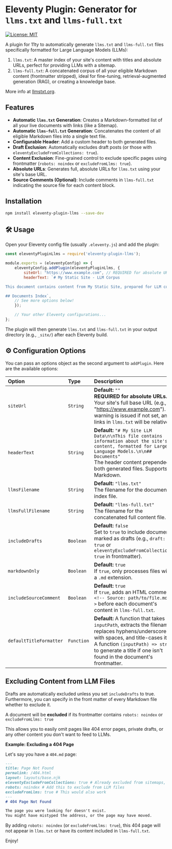 # Eleventy Plugin: Generator for `llms.txt` and `llms-full.txt`

[![License: MIT](https://img.shields.io/badge/License-MIT-green.svg)](https://opensource.org/licenses/MIT)

A plugin for 11ty to automatically generate `llms.txt` and `llms-full.txt` files specifically formatted for Large Language Models (LLMs):

1.  `llms.txt`: A master index of your site's content with titles and absolute URLs, perfect for providing LLMs with a sitemap.
2.  `llms-full.txt`: A concatenated corpus of all your eligible Markdown content (frontmatter stripped), ideal for fine-tuning, retrieval-augmented generation (RAG), or creating a knowledge base.

More info at [llmstxt.org](https://llmstxt.org/).

## Features

*   **Automatic `llms.txt` Generation**: Creates a Markdown-formatted list of all your live documents with links (like a Sitemap).
*   **Automatic `llms-full.txt` Generation**: Concatenates the content of all eligible Markdown files into a single text file.
*   **Configurable Header**: Add a custom header to both generated files.
*   **Draft Exclusion**: Automatically excludes draft posts (or those with `eleventyExcludeFromCollections: true`).
*   **Content Exclusion**: Fine-grained control to exclude specific pages using frontmatter (`robots: noindex` or `excludeFromLlms: true`).
*   **Absolute URLs**: Generates full, absolute URLs for `llms.txt` using your site's base URL.
*   **Source Comments (Optional)**: Include comments in `llms-full.txt` indicating the source file for each content block.

## Installation

```bash
npm install eleventy-plugin-llms --save-dev
```

## 🛠️ Usage

Open your Eleventy config file (usually `.eleventy.js`) and add the plugin:

```javascript
const eleventyPluginLlms = require('eleventy-plugin-llms');

module.exports = (eleventyConfig) => {
	eleventyConfig.addPlugin(eleventyPluginLlms, {
    	siteUrl: "https://www.example.com", // REQUIRED for absolute URLs
    	headerText: `# My Static Site - LLM Corpus

This document contains content from My Static Site, prepared for LLM consumption.

## Documents Index`,
    // See more options below!
	});

  	// Your other Eleventy configurations...
};
```

The plugin will then generate `llms.txt` and `llms-full.txt` in your output directory (e.g., `_site/`) after each Eleventy build.

## ⚙️ Configuration Options

You can pass an options object as the second argument to `addPlugin`. Here are the available options:

| Option                  | Type       | Description                                                                                                                               |
| :---------------------- | :--------- | :---------------------------------------------------------------------------------------------------------------------------------------- |
| `siteUrl`               | `String`   | **Default:** `""` <br/> **REQUIRED for absolute URLs.** Your site's full base URL (e.g., "https://www.example.com"). A warning is issued if not set, and links in `llms.txt` will be relative. |
| `headerText`            | `String`   | **Default:** `"# My Site LLM Data\n\nThis file contains information about the site's content, formatted for Large Language Models.\n\n## Documents"` <br/> The header content prepended to both generated files. Supports Markdown. |
| `llmsFilename`          | `String`   | **Default:** `"llms.txt"` <br/> The filename for the document index file.                                                                   |
| `llmsFullFilename`      | `String`   | **Default:** `"llms-full.txt"` <br/> The filename for the concatenated full content file.                                                      |
| `includeDrafts`         | `Boolean`  | **Default:** `false` <br/> Set to `true` to include documents marked as drafts (e.g., `draft: true` or `eleventyExcludeFromCollections: true` in frontmatter). |
| `markdownOnly`          | `Boolean`  | **Default:** `true` <br/> If `true`, only processes files with a `.md` extension.                                                          |
| `includeSourceComment`  | `Boolean`  | **Default:** `true` <br/> If `true`, adds an HTML comment `<!-- Source: path/to/file.md -->` before each document's content in `llms-full.txt`. |
| `defaultTitleFormatter` | `Function` | **Default:** A function that takes `inputPath`, extracts the filename, replaces hyphens/underscores with spaces, and title-cases it. <br/> A function `(inputPath) => string` to generate a title if one isn't found in the document's frontmatter. |

## Excluding Content from LLM Files

Drafts are automatically excluded unless you set `includeDrafts` to true. Furthermore, you can specify in the front matter of every Markdown file whether to exclude it.

A document will be **excluded** if its frontmatter contains `robots: noindex` or `excludeFromLlms: true`

This allows you to easily omit pages like 404 error pages, private drafts, or any other content you don't want to feed to LLMs.

**Example: Excluding a 404 Page**

Let's say you have a `404.md` page:

```markdown
---
title: Page Not Found
permalink: /404.html
layout: layouts/base.njk
eleventyExcludeFromCollections: true # Already excluded from sitemaps, etc.
robots: noindex # Add this to exclude from LLM files
excludeFromLlms: true # This would also work
---
# 404 Page Not Found

The page you were looking for doesn't exist.
You might have mistyped the address, or the page may have moved.
```

By adding `robots: noindex` (or `excludeFromLlms: true`), this 404 page will not appear in `llms.txt` or have its content included in `llms-full.txt`.

Enjoy!